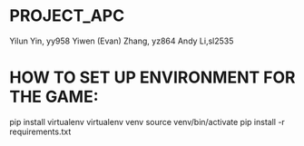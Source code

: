   # PROJECT_APC
Yilun Yin, yy958
Yiwen (Evan) Zhang, yz864
Andy Li,sl2535

  # HOW TO SET UP ENVIRONMENT FOR THE GAME: 
pip install virtualenv
virtualenv venv
source venv/bin/activate
pip install -r requirements.txt
